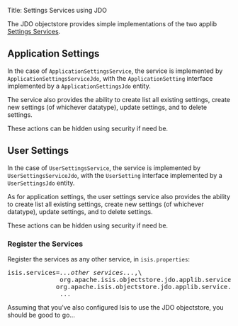 Title: Settings Services using JDO

The JDO objectstore provides simple implementations of the two applib [Settings Services](../../../core/services/settings-services.html).

## Application Settings

In the case of `ApplicationSettingsService`, the service is implemented by `ApplicationSettingsServiceJdo`, with the `ApplicationSetting` interface implemented by a `ApplicationSettingsJdo` entity.

The service also provides the ability to create list all existing settings, create new settings (of whichever datatype), update settings, and to delete settings.

These actions can be hidden using security if need be.  


## User Settings

In the case of `UserSettingsService`, the service is implemented by `UserSettingsServiceJdo`, with the `UserSetting` interface implemented by a `UserSettingsJdo` entity.

As for application settings, the user settings service also provides the ability to create list all existing settings, create new settings (of whichever datatype), update settings, and to delete settings.

These actions can be hidden using security if need be.  


### Register the Services

Register the services as any other service, in `isis.properties`:

<pre>
isis.services=<i>...other services...</i>,\
              org.apache.isis.objectstore.jdo.applib.service.settings.ApplicationSettingsServiceJdo,\
             org.apache.isis.objectstore.jdo.applib.service.settings.UserSettingsServiceJdo,\
              ...
</pre>

Assuming that you've also configured Isis to use the JDO objectstore, you should be good to go...
